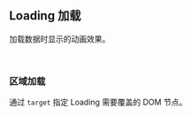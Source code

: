 <div class="demo-header">
<p class="overviewicon">
  <span class="wapi-form-loading"/>
</p>

## Loading 加载

<nova-uxlink widget-name="Loading"></nova-uxlink>

加载数据时显示的动画效果。

<br>
</div>

### 区域加载

通过 `target` 指定 Loading 需要覆盖的 DOM 节点。

<demo-editor-mobilefirst link="loading/target.vue"></demo-editor-mobilefirst>

<br>

